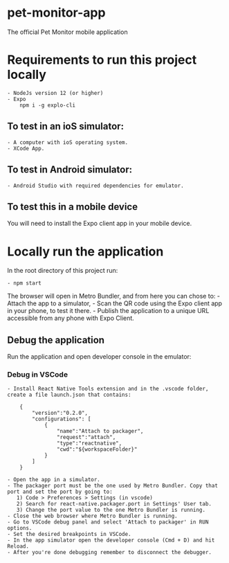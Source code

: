 # pet-monitor-app

The official Pet Monitor mobile application

# Requirements to run this project locally

    - NodeJs version 12 (or higher)
    - Expo
        npm i -g explo-cli

## To test in an ioS simulator:

    - A computer with ioS operating system.
    - XCode App.

## To test in Android simulator:

    - Android Studio with required dependencies for emulator.

## To test this in a mobile device 

  You will need to install the Expo client app in your mobile device.

# Locally run the application

In the root directory of this project run:

    - npm start

The browser will open in Metro Bundler, and from here you can chose to:
    - Attach the app to a simulator,
    - Scan the QR code using the Expo client app in your phone, to test it there.
    - Publish the application to a unique URL accessible from any phone with Expo Client.


## Debug the application

Run the application and open developer console in the emulator:

### Debug in VSCode

    - Install React Native Tools extension and in the .vscode folder, create a file launch.json that contains:

        {
            "version":"0.2.0",
            "configurations": [
                {
                    "name":"Attach to packager",
                    "request":"attach",
                    "type":"reactnative",
                    "cwd":"${workspaceFolder}"
                }
            ]
        }

    - Open the app in a simulator.
    - The packager port must be the one used by Metro Bundler. Copy that port and set the port by going to:
       1) Code > Preferences > Settings (in vscode)
       2) Search for react-native.packager.port in Settings' User tab.
       3) Change the port value to the one Metro Bundler is running.
    - Close the web browser where Metro Bundler is running.
    - Go to VSCode debug panel and select 'Attach to packager' in RUN options.
    - Set the desired breakpoints in VSCode.
    - In the app simulator open the developer console (Cmd + D) and hit Reload.
    - After you're done debugging remember to disconnect the debugger.